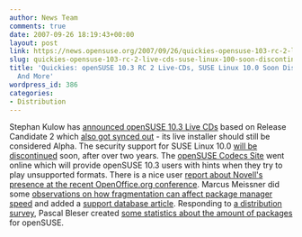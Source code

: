 ```yaml
---
author: News Team
comments: true
date: 2007-09-26 18:19:43+00:00
layout: post
link: https://news.opensuse.org/2007/09/26/quickies-opensuse-103-rc-2-live-cds-suse-linux-100-soon-discontinued-and-more/
slug: quickies-opensuse-103-rc-2-live-cds-suse-linux-100-soon-discontinued-and-more
title: 'Quickies: openSUSE 10.3 RC 2 Live-CDs, SUSE Linux 10.0 Soon Discontinued,
  And More'
wordpress_id: 386
categories:
- Distribution
---
```


Stephan Kulow has [announced openSUSE 10.3 Live CDs](//lists.opensuse.org/opensuse-announce/2007-09/msg00007.html) based on Release Candidate 2 which [also got synced out](//lists.opensuse.org/opensuse-factory/2007-09/msg00658.html) - its live installer should still be considered Alpha. The security support for SUSE Linux 10.0 [will be discontinued](//lists.opensuse.org/opensuse-announce/2007-09/msg00004.html) soon, after over two years. The [openSUSE Codecs Site](//software.opensuse.org/codecs) went online which will provide openSUSE 10.3 users with hints when they try to play unsupported formats. There is a nice user [report about Novell's presence at the recent OpenOffice.org conference](//lists.opensuse.org/opensuse/2007-09/msg01585.html). Marcus Meissner did some [observations on how fragmentation can affect package manager speed](//marcusmeissner.livejournal.com/13428.html) and added a [support database article](//en.opensuse.org/SDB:Speed_up_Package_Manager_Stack). Responding to [a distribution survey](//lists.opensuse.org/opensuse-project/2007-09/msg00072.html), Pascal Bleser created [some statistics about the amount of packages](//lists.opensuse.org/opensuse-project/2007-09/msg00074.html) for openSUSE.
